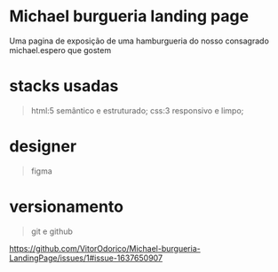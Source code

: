 # Michael burgueria landing page

Uma pagina de exposição de uma hamburgueria do nosso consagrado michael.espero que gostem

# stacks usadas 
 > html:5 semântico e estruturado;
 > css:3 responsivo e limpo;

# designer
  > figma
  
# versionamento 
  > git e github
 
https://github.com/VitorOdorico/Michael-burgueria-LandingPage/issues/1#issue-1637650907
